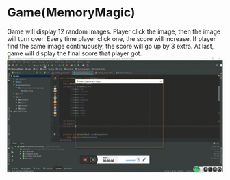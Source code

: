 # Game(MemoryMagic)

Game will display 12 random images.
Player click the image, then the image will turn over.
Every time player click one, the score will increase.
If player find the same image continuously, the score will go up by 3 extra.
At last, game will display the final score that player got.
![MemoryMagic](MemoryMagic.gif)

